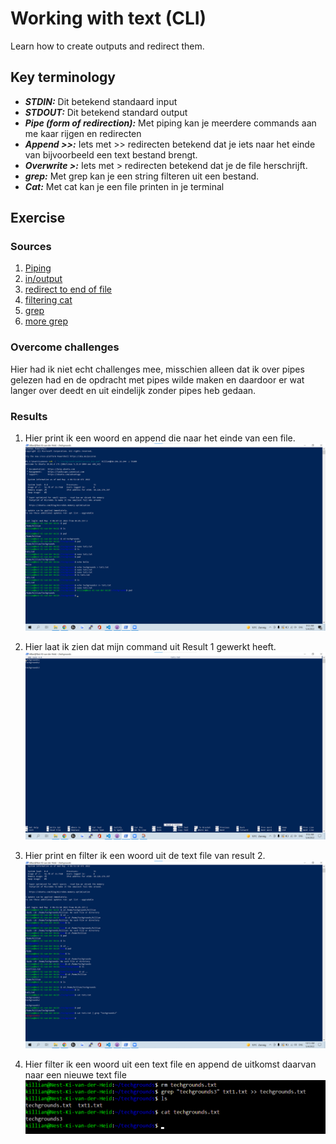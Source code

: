# Working with text (CLI)
Learn how to create outputs and redirect them. 

## Key terminology
 - ***STDIN:*** Dit betekend standaard input
 - ***STDOUT:*** Dit betekend standard output
 - ***Pipe (form of redirection):*** Met piping kan je meerdere commands aan me kaar rijgen en redirecten
 - ***Append >>:*** Iets met >> redirecten betekend dat je iets naar het einde van bijvoorbeeld een text bestand brengt.
 - ***Overwrite >:*** Iets met > redirecten betekend dat je de file herschrijft.
 - ***grep:*** Met grep kan je een string filteren uit een bestand.
 - ***Cat:*** Met cat kan je een file printen in je terminal

 


## Exercise
### Sources
1. [Piping](https://www.geeksforgeeks.org/piping-in-unix-or-linux/)
2. [in/output](https://www.educative.io/edpresso/how-to-do-input-output-redirection-in-linux)
3. [redirect to end of file](https://stackoverflow.com/questions/6207573/how-to-append-output-to-the-end-of-a-text-file)
4. [filtering cat](https://www.tecmint.com/linux-file-operations-commands/)
5. [grep](https://phoenixnap.com/kb/grep-command-linux-unix-examples)
6. [more grep](https://fedingo.com/how-to-save-grep-output-to-file-in-linux/)



### Overcome challenges
Hier had ik niet echt challenges mee, misschien alleen dat ik over pipes gelezen had en de opdracht met pipes wilde maken en daardoor er wat langer over deedt en uit eindelijk zonder pipes heb gedaan.


### Results
1. Hier print ik een woord en append die naar het einde van een file.
![SS](../../00_includes/LNX-03/append.png)

2. Hier laat ik zien dat mijn command uit Result 1 gewerkt heeft.
![SS](../../00_includes/LNX-03/append%20proof.png)

3. Hier print en filter ik een woord uit de text file van result 2.
![SS](../../00_includes/LNX-03/filter.png)

4. Hier filter ik een woord uit een text file en append de uitkomst daarvan naar een nieuwe text file
![SS](../../00_includes/LNX-03/grepnewtxt.png)
